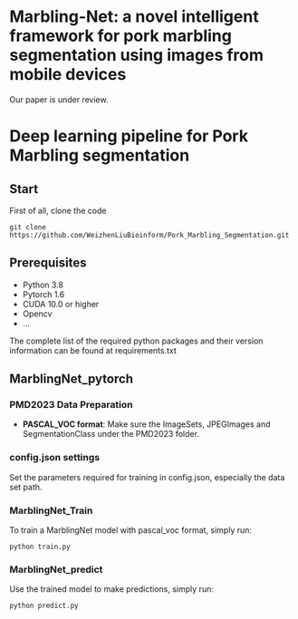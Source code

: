 # Marbling-Net: a novel intelligent framework for pork marbling segmentation using images from mobile devices

Our paper is under review.

# Deep learning pipeline for Pork Marbling segmentation

## Start
First of all, clone the code
```shell script
git clone https://github.com/WeizhenLiuBioinform/Pork_Marbling_Segmentation.git
```
## Prerequisites
* Python 3.8
* Pytorch 1.6
* CUDA 10.0 or higher
* Opencv
* ...

The complete list of the required python packages and their version information can be found at requirements.txt
## MarblingNet_pytorch

### PMD2023 Data Preparation
* **PASCAL_VOC format**: 
Make sure the ImageSets, JPEGImages and SegmentationClass under the PMD2023 folder.

### config.json settings
Set the parameters required for training in config.json, especially the data set path.

### MarblingNet_Train
To train a MarblingNet model with pascal_voc format, simply run:
```shell script
python train.py
```

### MarblingNet_predict
Use the trained model to make predictions, simply run:
```shell script
python predict.py
```
